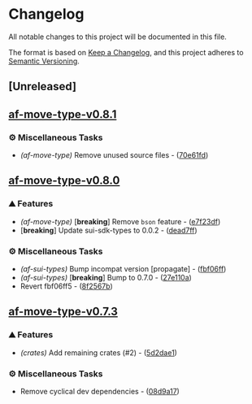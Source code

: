 # Changelog

All notable changes to this project will be documented in this file.

The format is based on [Keep a Changelog](https://keepachangelog.com/en/1.0.0/),
and this project adheres to [Semantic Versioning](https://semver.org/spec/v2.0.0.html).


## [Unreleased]

## [af-move-type-v0.8.1](https://github.com/AftermathFinance/aftermath-sdk-rust/releases/tag/af-move-type-v0.8.1)

### ⚙️ Miscellaneous Tasks

- *(af-move-type)* Remove unused source files - ([70e61fd](https://github.com/AftermathFinance/aftermath-sdk-rust/commit/70e61fd997f4a043a093c22c96acd42ede3c6c42))

## [af-move-type-v0.8.0](https://github.com/AftermathFinance/aftermath-sdk-rust/releases/tag/af-move-type-v0.8.0)

### ⛰️ Features

- *(af-move-type)* [**breaking**] Remove `bson` feature - ([e7f23df](https://github.com/AftermathFinance/aftermath-sdk-rust/commit/e7f23dface544b68a8580e69e98a17905922f58e))
- [**breaking**] Update sui-sdk-types to 0.0.2 - ([dead7ff](https://github.com/AftermathFinance/aftermath-sdk-rust/commit/dead7ffe88364166a9de60c48b6da53fe4383e58))

### ⚙️ Miscellaneous Tasks

- *(af-sui-types)* Bump incompat version [propagate] - ([fbf06ff](https://github.com/AftermathFinance/aftermath-sdk-rust/commit/fbf06ff5b383d73297a7595b6a4ca7300bdbfbd2))
- *(af-sui-types)* [**breaking**] Bump to 0.7.0 - ([27e110a](https://github.com/AftermathFinance/aftermath-sdk-rust/commit/27e110a9455d4a1b9c4d9c1a9e4e0c85728a1e96))
- Revert fbf06ff5 - ([8f2567b](https://github.com/AftermathFinance/aftermath-sdk-rust/commit/8f2567b6efd2924092cb5a5a382a5cabeaf7fafd))

## [af-move-type-v0.7.3](https://github.com/AftermathFinance/aftermath-sdk-rust/releases/tag/af-move-type-v0.7.3)

### ⛰️ Features

- *(crates)* Add remaining crates (#2) - ([5d2dae1](https://github.com/AftermathFinance/aftermath-sdk-rust/commit/5d2dae1392de8ed6a5af63a0e559bd3416112b35))

### ⚙️ Miscellaneous Tasks

- Remove cyclical dev dependencies - ([08d9a17](https://github.com/AftermathFinance/aftermath-sdk-rust/commit/08d9a1710fb56c3a58663051eecf29a18e91594b))

<!-- generated by git-cliff -->

